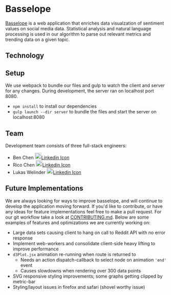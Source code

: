 <!--
WHEN LOGO IS COMPLETED
# [Logo](https://github.com/Basselope/basselope.io/app/public/assets/logo.jpg or png) Basselope
-->
# Basselope

[Basselope](http://basselope.io) is a web application that enriches data visualzation of sentiment values on social media data. Statistical analysis and natural language processing is used in our algorithm to parse out relevant metrics and trending data on a given topic.

<!-- Basselope image here -->


## Technology
<!-- Include technology reasons here like: https://github.com/hankfanchiu/chime -->


## Setup

We use webpack to bundle our files and gulp to watch the client and server for any changes.
During development, the server ran on localhost port 8080.

* `npm install` to install our dependencies
* `gulp launch --dir server` to bundle the files and start the server on localhost:8080


## Team

Development team consists of three full-stack engineers:

* Ben Chen [<img src="http://cdn.flaticon.com/png/256/25231.png" width=20>](https://github.com/byc219)[Linkedin Icon](https://www.linkedin.com/in/benychen)
* Rico Chen [<img src="http://cdn.flaticon.com/png/256/25231.png" width=20>](https://github.com/ricochen)[Linkedin Icon](https://www.linkedin.com/in/ricochenx)
* Lukas Welinder [<img src="http://cdn.flaticon.com/png/256/25231.png" width=20>](https://github.com/lukaswelinder)[Linkedin Icon](https://www.linkedin.com/in/lukaswelinder)


## Future Implementations

We are always looking for ways to improve basselope, and will continue to develop the application moving forward. If you'd like to contribute, or have any ideas for feature implementations feel free to make a pull request. For our git workflow take a look at [CONTRIBUTING.md](https://github.com/Basselope/collatio/blob/dev/CONTRIBUTING.md). Below are some examples of features and optimizations we are currently working on:

* Large data sets causing client to hang on call to Reddit API with no error response
* Implement web-workers and consolidate client-side heavy lifting to improve performance
* `d3Plot.jsx` animation re-running when route is returned to
    - Needs an action dispatch-callback to select node on animation `'end'` event
    - Causes slowdowns when rendering over 300 data points
* SVG responsive styling improvements; some graphs getting clipped by metric-bar
* Styling/layout issues in firefox and safari (shovel worthy issue)

